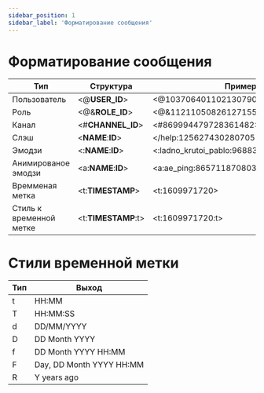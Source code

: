 ```yaml
---
sidebar_position: 1
sidebar_label: 'Форматирование сообщения'
---
```


# Форматирование сообщения

| Тип | Структура | Пример |
| ---- | --------- | ------- |
| Пользователь | \<\@**USER_ID**\> | \<\@1037064011021307904\> |
| Роль | \<\@&**ROLE_ID**\> | \<\@&1121105082612715590\> |
| Канал | \<\#**CHANNEL_ID**\> | \<\#869994479728361482\> |
| Слэш | \<**NAME**:**ID**\> | \</help:1256274302807052319\> |
| Эмодзи | \<:**NAME**:**ID**\> | \<:ladno_krutoi_pablo:968833906889605140> |
| Анимированое эмодзи | \<a:**NAME**:**ID**\> | \<a:ae_ping:865711870803181599\> |
| Времменая метка | \<t:**TIMESTAMP**\> | \<t:1609971720\> |
| Стиль к временной метке | \<t:**TIMESTAMP**:t\> | \<t:1609971720:t\> |

# Стили временной метки
| Тип | Выход |
| ---- | ------ |
| t | HH:MM |
| T | HH:MM:SS |
| d | DD/MM/YYYY | 
| D | DD Month YYYY	|
| f | DD Month YYYY HH:MM |
| F | Day, DD Month YYYY HH:MM |
| R | Y years ago |